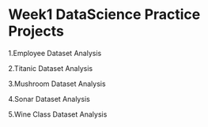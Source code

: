 # Week1 DataScience Practice Projects

1.Employee Dataset Analysis

2.Titanic Dataset Analysis

3.Mushroom Dataset Analysis

4.Sonar Dataset Analysis

5.Wine Class Dataset Analysis
